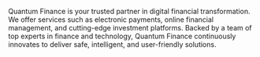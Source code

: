Quantum Finance is your trusted partner in digital financial transformation. We offer services such as electronic payments, online financial management, and cutting-edge investment platforms. Backed by a team of top experts in finance and technology, Quantum Finance continuously innovates to deliver safe, intelligent, and user-friendly solutions.

